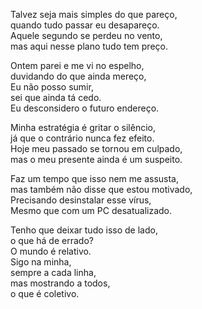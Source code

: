 Talvez seja mais simples do que pareço,    
quando tudo passar eu desapareço.  
Aquele segundo se perdeu no vento,  
mas aqui nesse plano tudo tem preço.

Ontem parei e me vi no espelho,  
duvidando do que ainda mereço,  
Eu não posso sumir,  
sei que ainda tá cedo.  
Eu desconsidero o futuro endereço.

Minha estratégia é gritar o silêncio,  
já que o contrário nunca fez efeito.  
Hoje meu passado se tornou em culpado,  
mas o meu presente ainda é um suspeito.

Faz um tempo que isso nem me assusta,  
mas também não disse que estou motivado,  
Precisando desinstalar esse vírus,  
Mesmo que com um PC desatualizado.

Tenho que deixar tudo isso de lado,  
o que há de errado?  
O mundo é relativo.  
Sigo na minha,  
sempre a cada linha,  
mas mostrando a todos,  
o que é coletivo.